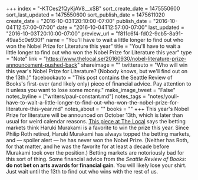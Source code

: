 +++
index = "-KTCes2fQyKjAV8__xSB"
sort_create_date = 1475550600
sort_last_updated = 1475550600
sort_publish_date = 1475611020
create_date = "2016-10-03T20:10:00-07:00"
publish_date = "2016-10-04T12:57:00-07:00"
date = "2016-10-04T12:57:00-07:00"
last_updated = "2016-10-03T20:10:00-07:00"
preview_url = "f811c6f4-fd02-9cb5-8a91-49aa5c0e930f"
name = "You'll have to wait a little longer to find out who won the Nobel Prize for Literature this year"
title = "You'll have to wait a little longer to find out who won the Nobel Prize for Literature this year"
type = "Note"
link = "https://www.thelocal.se/20160930/nobel-literature-prize-announcement-pushed-back"
shareimage = ""
twitterauto = "Who will win this year's Nobel Prize for Literature? (Nobody knows, but we'll find out on the 13th.)"
facebookauto = "This post contains the Seattle Review of Books's first-ever (and likely only) piece of financial advice. Pay attention to it unless you want to lose some money."
make_image_tweet = "False"
notes_byline = ["writers/paul-constant.md"]
notes_tags = "notes/youll-have-to-wait-a-little-longer-to-find-out-who-won-the-nobel-prize-for-literature-this-year.md"
notes_about = ""
books = ""
+++
This year's Nobel Prize for literature will be announced on October 13th, which is later than usual for weird calendar reasons. [This piece at The Local](https://www.thelocal.se/20160930/nobel-literature-prize-announcement-pushed-back) says the betting markets think Haruki Murakami is a favorite to win the prize this year. Since Philip Roth retired, Haruki Murakami has always topped the betting markets, and — spoiler alert — he has never won the Nobel Prize. (Neither has Roth, for that matter, and he was the favorite for at least a decade before Murakami took over the position.) Betting markets are notoriously bad for this sort of thing. Some financial advice from the *Seattle Review of Books*: **do not bet on arts awards for financial gain**. You will likely lose your shirt. Just wait until the 13th to find out who wins with the rest of us.